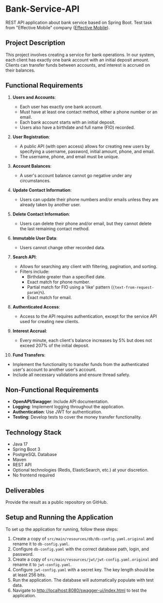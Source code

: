 
# Bank-Service-API

REST API application about bank service based on Spring Boot. Test task from "Effective Mobile" company ([Effective Mobile](https://effective-mobile.ru/)).

## Project Description

This project involves creating a service for bank operations. In our system, each client has exactly one bank account with an initial deposit amount. Clients can transfer funds between accounts, and interest is accrued on their balances.

## Functional Requirements

1. **Users and Accounts**:
   - Each user has exactly one bank account.
   - Must have at least one contact method, either a phone number or an email.
   - Each bank account starts with an initial deposit.
   - Users also have a birthdate and full name (FIO) recorded.

2. **User Registration**:
   - A public API (with open access) allows for creating new users by specifying a username, password, initial amount, phone, and email.
   - The username, phone, and email must be unique.

3. **Account Balances**:
   - A user's account balance cannot go negative under any circumstances.

4. **Update Contact Information**:
   - Users can update their phone numbers and/or emails unless they are already taken by another user.

5. **Delete Contact Information**:
   - Users can delete their phone and/or email, but they cannot delete the last remaining contact method.

6. **Immutable User Data**:
   - Users cannot change other recorded data.

7. **Search API**:
   - Allows for searching any client with filtering, pagination, and sorting.
   - Filters include:
      - Birthdate greater than a specified date.
      - Exact match for phone number.
      - Partial match for FIO using a 'like' pattern (`{text-from-request-param}%`).
      - Exact match for email.

8. **Authenticated Access**:
   - Access to the API requires authentication, except for the service API used for creating new clients.

9. **Interest Accrual**:
   - Every minute, each client's balance increases by 5% but does not exceed 207% of the initial deposit.

10. **Fund Transfers**:
   - Implement the functionality to transfer funds from the authenticated user's account to another user's account.
   - Include all necessary validations and ensure thread safety.

## Non-Functional Requirements

- **OpenAPI/Swagger**: Include API documentation.
- **Logging**: Implement logging throughout the application.
- **Authentication**: Use JWT for authentication.
- **Testing**: Develop tests to cover the money transfer functionality.

## Technology Stack

- Java 17
- Spring Boot 3
- PostgreSQL Database
- Maven
- REST API
- Optional technologies (Redis, ElasticSearch, etc.) at your discretion.
- No frontend required

## Deliverables

Provide the result as a public repository on GitHub.

## Setup and Running the Application

To set up the application for running, follow these steps:

1. Create a copy of `src/main/resources/db/db-config.yaml.original` and rename it to `db-config.yaml`.
2. Configure `db-config.yaml` with the correct database path, login, and password.
3. Create a copy of `src/main/resources/jwt/jwt-config.yaml.original` and rename it to `jwt-config.yaml`.
4. Configure `jwt-config.yaml` with a secret key. The key length should be at least 256 bits.
5. Run the application. The database will automatically populate with test data.
6. Navigate to [http://localhost:8080/swagger-ui/index.html](http://localhost:8080/swagger-ui/index.html) to test the application.
